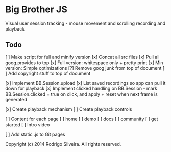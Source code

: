 Big Brother JS
==============

Visual user session tracking - mouse movement and scrolling recording and playback

Todo
----

[ ] Make script for full and minify version
  [x] Concat all src files
  [x] Pull all goog.provides to top
  [x] Full version: whitespace only + pretty print
  [x] Min version: Simple optimizations
  [?] Remove goog junk from top of document
  [ ] Add copyright stuff to top of document

[x] Implement BB.Session.upload
[x] List saved recordings so app can pull it down for playback
[x] Implement clicked handling on BB.Session - mark BB.Session.clicked = true on click, and apply + reset when next frame is generated

[x] Create playback mechanism
[ ] Create playback controls

[ ] Content for each page
  [ ] home
  [ ] demo
  [ ] docs
  [ ] community
  [ ] get started
[ ] Intro video

[ ] Add static .js to Git pages

Copyright (c) 2014 Rodrigo Silveira. All rights reserved.

